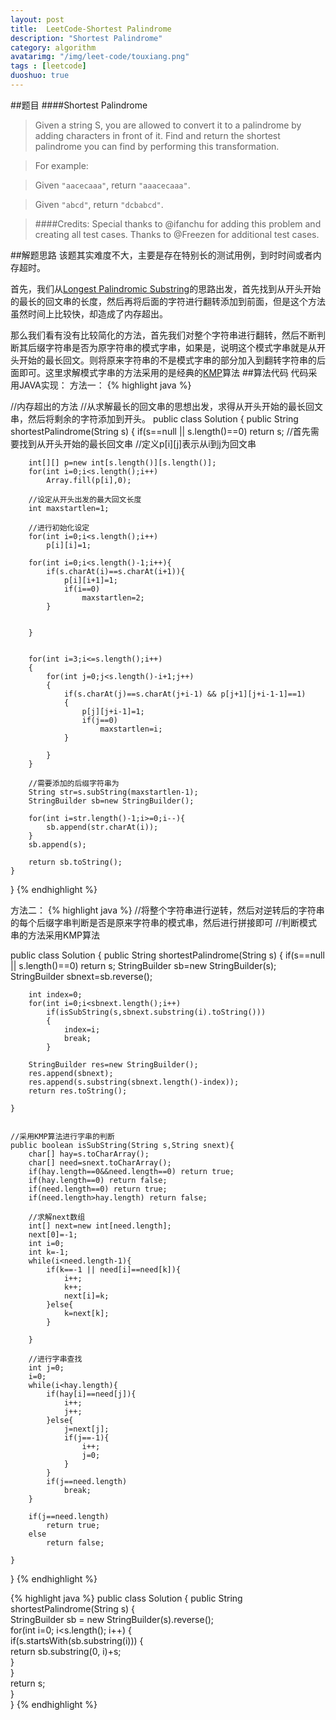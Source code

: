 ```yaml
---
layout: post
title:  LeetCode-Shortest Palindrome
description: "Shortest Palindrome"
category: algorithm
avatarimg: "/img/leet-code/touxiang.png"
tags : [leetcode]
duoshuo: true
---
```

##题目
####Shortest Palindrome
> Given a string S, you are allowed to convert it to a palindrome by adding characters in front of it. Find and return the shortest palindrome you can find by performing this transformation.

>For example:

>Given `"aacecaaa"`, return `"aaacecaaa"`.

>Given `"abcd"`, return `"dcbabcd"`.

>####Credits:
>Special thanks to @ifanchu for adding this problem and creating all test cases. Thanks to @Freezen for additional test cases.

<!-- more -->
	
##解题思路
该题其实难度不大，主要是存在特别长的测试用例，到时时间或者内存超时。

首先，我们从[Longest Palindromic Substring][1]的思路出发，首先找到从开头开始的最长的回文串的长度，然后再将后面的字符进行翻转添加到前面，但是这个方法虽然时间上比较快，却造成了内存超出。

那么我们看有没有比较简化的方法，首先我们对整个字符串进行翻转，然后不断判断其后缀字符串是否为原字符串的模式字串，如果是，说明这个模式字串就是从开头开始的最长回文。则将原来字符串的不是模式字串的部分加入到翻转字符串的后面即可。这里求解模式字串的方法采用的是经典的[KMP][2]算法
##算法代码
代码采用JAVA实现：
方法一：
{% highlight java %}

//内存超出的方法
//从求解最长的回文串的思想出发，求得从开头开始的最长回文串，然后将剩余的字符添加到开头。
public class Solution {
    public String shortestPalindrome(String s) {
        if(s==null || s.length()==0) return s;
        //首先需要找到从开头开始的最长回文串
        //定义p[i][j]表示从i到j为回文串

        int[][] p=new int[s.length()][s.length()];
        for(int i=0;i<s.length();i++)
        	Array.fill(p[i],0);

        //设定从开头出发的最大回文长度
        int maxstartlen=1;

        //进行初始化设定
        for(int i=0;i<s.length();i++)
        	p[i][i]=1;

        for(int i=0;i<s.length()-1;i++){
        	if(s.charAt(i)==s.charAt(i+1)){
        		p[i][i+1]=1;
        		if(i==0)
        			maxstartlen=2;
        	}
        		

        }
        	

        for(int i=3;i<=s.length();i++)
        {
        	for(int j=0;j<s.length()-i+1;j++)
        	{
        		if(s.charAt(j)==s.charAt(j+i-1) && p[j+1][j+i-1-1]==1)
        		{
        			p[j][j+i-1]=1; 
        			if(j==0)
        				maxstartlen=i;
        		}
        			
        	}
        }

        //需要添加的后缀字符串为
        String str=s.subString(maxstartlen-1);
        StringBuilder sb=new StringBuilder();

        for(int i=str.length()-1;i>=0;i--){
        	sb.append(str.charAt(i));
        }
        sb.append(s);

        return sb.toString();
    }
}
{% endhighlight %}

方法二：
{% highlight java %}
//将整个字符串进行逆转，然后对逆转后的字符串的每个后缀字串判断是否是原来字符串的模式串，然后进行拼接即可
//判断模式串的方法采用KMP算法

public class Solution {
    public String shortestPalindrome(String s) {
        if(s==null || s.length()==0)
        	return s;
        StringBuilder sb=new StringBuilder(s);
        StringBuilder sbnext=sb.reverse();

        int index=0;
        for(int i=0;i<sbnext.length();i++)
        	if(isSubString(s,sbnext.substring(i).toString()))
        	{
        		index=i;
        		break;
        	}

        StringBuilder res=new StringBuilder();
        res.append(sbnext);
        res.append(s.substring(sbnext.length()-index));
        return res.toString();

    }
    
    
    //采用KMP算法进行字串的判断
    public boolean isSubString(String s,String snext){
    	char[] hay=s.toCharArray();
        char[] need=snext.toCharArray();
        if(hay.length==0&&need.length==0) return true;
        if(hay.length==0) return false;
        if(need.length==0) return true;
        if(need.length>hay.length) return false;
        
        //求解next数组
        int[] next=new int[need.length];
        next[0]=-1;
        int i=0;
        int k=-1;
        while(i<need.length-1){
        	if(k==-1 || need[i]==need[k]){
        		i++;
        		k++;
        		next[i]=k;
        	}else{
        		k=next[k];
        	}

        }

        //进行字串查找
        int j=0;
        i=0;
        while(i<hay.length){
        	if(hay[i]==need[j]){
        		i++;
        		j++;
        	}else{
        		j=next[j];
        		if(j==-1){
        			i++;
        			j=0;
        		}
        	}
        	if(j==need.length)
        		break;
        }

        if(j==need.length)
        	return true;
        else
        	return false;

    }
}
{% endhighlight %}

{% highlight java %}
public class Solution {
    public String shortestPalindrome(String s) {  
        StringBuilder sb = new StringBuilder(s).reverse();  
        for(int i=0; i<s.length(); i++) {  
            if(s.startsWith(sb.substring(i))) {  
                return sb.substring(0, i)+s;  
            }  
        }  
        return s;  
    }  
}
{% endhighlight %}

[1]:http://pisxw.com/algorithm/leetcode-Longest-Palindromic-Substring.html
[2]:http://pisxw.com/algorithm/Implement-strStr%28%29.html













